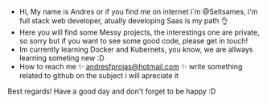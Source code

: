 -  Hi, My name is Andres or if you find me on internet i´m @Seltsames, i'm full stack web developer, atually developing Saas is my path 👌
-  Here you will find some Messy projects, the interestings one are private, so sorry but if you want to see some good code, please get in touch!
-  Im currently learning Docker and Kubernets, you know, we are allways learning someting new :D
-  How to reach me ✨ andresfprojas@hotmail.com ✨ write something related to github on the subject i will apreciate it

<!---
Seltsames/Seltsames is a ✨ special ✨ repository because its `README.md` (this file) appears on your GitHub profile.
You can click the Preview link to take a look at your changes. 
--->
Best regards! Have a good day and don't forget to be happy :D
